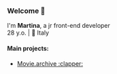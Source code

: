 ### Welcome 👋

I'm <b>Martina</b>, a jr front-end developer <br>
28 y.o. | :round_pushpin: Italy 

#### Main projects:
<ul>
  <li><a href="https://github.com/marti-midna/movies_app_react" target="_blank">Movie.archive :clapper:</a></li> 
</ul>
